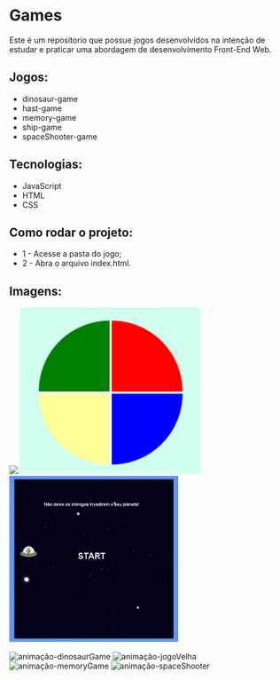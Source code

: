 # Games

Este é um repositorio que possue jogos desenvolvidos na intenção de estudar e praticar uma abordagem de desenvolvimento Front-End Web.

## Jogos:
- dinosaur-game
- hast-game
- memory-game
- ship-game
- spaceShooter-game

## Tecnologias:
- JavaScript
- HTML
- CSS

## Como rodar o projeto:
* 1 - Acesse a pasta do jogo;
* 2 - Abra o arquivo index.html.

## Imagens:
<img src="src/uploads/animação-jogoVelha.gif" height="300" />      


<img src="./uploads/memory-game.PNG" height="300" alt="Screenshot"/>
<img src="./uploads/space-shooter-game.PNG" height="300" alt="Screenshot"/>




![animação-dinosaurGame](https://user-images.githubusercontent.com/97769637/168708618-ce1785a9-3253-4d03-950f-66597dd1c62b.gif)
![animação-jogoVelha](https://user-images.githubusercontent.com/97769637/168708637-a9e7fbee-5f4d-46a5-8de3-a3c56853dad0.gif)
![animação-memoryGame](https://user-images.githubusercontent.com/97769637/168708649-8adfeea6-d346-4fea-97b8-455345ebab15.gif)
![animação-spaceShooter](https://user-images.githubusercontent.com/97769637/168708661-86465ff6-ef08-42b0-900a-28197d281e50.gif)
